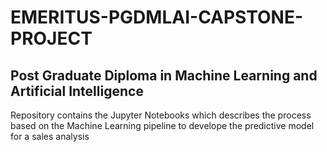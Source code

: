 # EMERITUS-PGDMLAI-CAPSTONE-PROJECT
## Post Graduate Diploma in Machine Learning and Artificial Intelligence
Repository contains the Jupyter Notebooks which describes the process based on the Machine Learning pipeline to develope the predictive model for a sales analysis 
